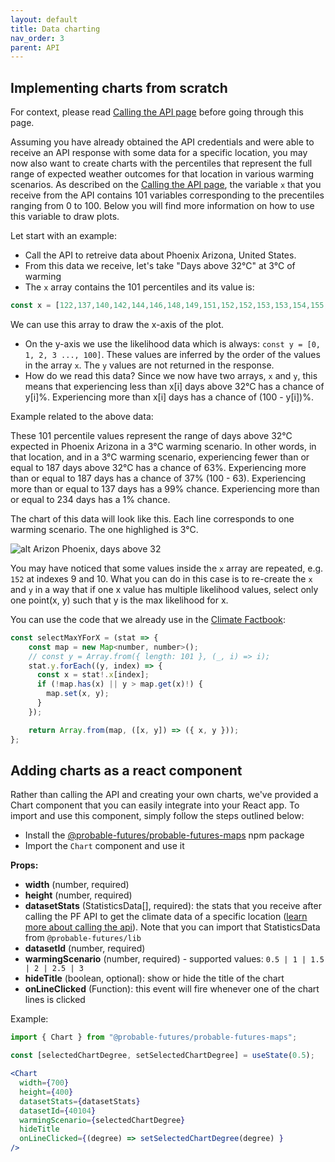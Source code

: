 ```yaml
---
layout: default
title: Data charting
nav_order: 3
parent: API
---
```


## Implementing charts from scratch

For context, please read [Calling the API page](/calling-the-api) before going through this page.

Assuming you have already obtained the API credentials and were able to receive an API response with some data for a specific location, you may now also want to create charts with the percentiles that represent the full range of expected weather outcomes for that location in various warming scenarios. As described on the [Calling the API page](/calling-the-api), the variable `x` that you receive from the API contains 101 variables corresponding to the precentiles ranging from 0 to 100. Below you will find more information on how to use this variable to draw plots.

Let start with an example:

- Call the API to retreive data about Phoenix Arizona, United States.
- From this data we receive, let's take "Days above 32°C" at 3°C of warming
- The `x` array contains the 101 percentiles and its value is:

```js
const x = [122,137,140,142,144,146,148,149,151,152,152,153,153,154,155,156,158,158,159,160,160,160,161,162,162,162,163,164,164,164,166,166,167,167,168,168,169,169,170,170,170,171,171,171,171,172,174,174,175,176,177,177,179,180,180,181,181,182,183,184,185,186,186,187,188,190,192,193,193,193,193,195,197,198,199,199,200,200,200,202,203,204,204,206,207,207,208,208,208,209,212,215,216,218,220,222,224,227,232,234,236];
```

We can use this array to draw the x-axis of the plot.

- On the y-axis we use the likelihood data which is always: `const y = [0, 1, 2, 3 ..., 100]`. These values are inferred by the order of the values in the array `x`. The `y` values are not returned in the response.
- How do we read this data? Since we now have two arrays, `x` and `y`, this means that experiencing less than x[i] days above 32°C has a chance of y[i]%. Experiencing more than x[i] days has a chance of (100 - y[i])%.

Example related to the above data:

These 101 percentile values represent the range of days above 32°C expected in Phoenix Arizona in a 3°C warming scenario. In other words, in that location, and in a 3°C warming scenario, experiencing fewer than or equal to 187 days above 32°C has a chance of 63%. Experiencing more than or equal to 187 days has a chance of 37% (100 - 63). Experiencing more than or equal to 137 days has a 99% chance. Experiencing more than or equal to 234 days has a 1% chance.

The chart of this data will look like this. Each line corresponds to one warming scenario. The one highlighed is 3°C.

![alt Arizon Phoenix, days above 32](../assets/Arizona-Phoenix-days-above-32-chart.png "Arizona Phoenix, days above 32")

You may have noticed that some values inside the `x` array are repeated, e.g. `152` at indexes 9 and 10. What you can do in this case is to re-create the `x` and `y` in a way that if one x value has multiple likelihood values, select only one point(x, y) such that y is the max likelihood for x.

You can use the code that we already use in the [Climate Factbook](https://factbook.probablefutures.org):

```js
const selectMaxYForX = (stat => {
    const map = new Map<number, number>();
    // const y = Array.from({ length: 101 }, (_, i) => i);
    stat.y.forEach((y, index) => {
      const x = stat!.x[index];
      if (!map.has(x) || y > map.get(x)!) {
        map.set(x, y);
      }
    });

    return Array.from(map, ([x, y]) => ({ x, y }));
};
```

## Adding charts as a react component

Rather than calling the API and creating your own charts, we've provided a Chart component that you can easily integrate into your React app. To import and use this component, simply follow the steps outlined below:

- Install the [@probable-futures/probable-futures-maps](https://www.npmjs.com/package/@probable-futures/probable-futures-maps) npm package
- Import the `Chart` component and use it

**Props:**

- **width** (number, required)
- **height** (number, required)
- **datasetStats** (StatisticsData[], required): the stats that you receive after calling the PF API to get the climate data of a specific location ([learn more about calling the api](/calling-the-api)).
Note that you can import that StatisticsData from `@probable-futures/lib`
- **datasetId** (number, required)
- **warmingScenario** (number, required) - supported values: `0.5 | 1 | 1.5 | 2 | 2.5 | 3`
- **hideTitle** (boolean, optional): show or hide the title of the chart
- **onLineClicked** (Function): this event will fire whenever one of the chart lines is clicked

Example:

```jsx
import { Chart } from "@probable-futures/probable-futures-maps";

const [selectedChartDegree, setSelectedChartDegree] = useState(0.5);

<Chart
  width={700}
  height={400}
  datasetStats={datasetStats}
  datasetId={40104}
  warmingScenario={selectedChartDegree}
  hideTitle
  onLineClicked={(degree) => setSelectedChartDegree(degree) }
/>
```
